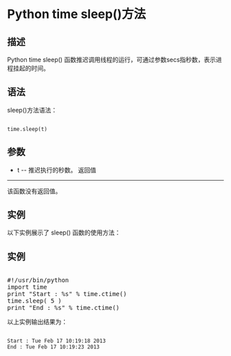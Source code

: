Python time sleep()方法
=====================

  描述
--

 Python time sleep() 函数推迟调用线程的运行，可通过参数secs指秒数，表示进程挂起的时间。 

 语法
--

 sleep()方法语法：

 
```

time.sleep(t)

```

 参数
--

  * t -- 推迟执行的秒数。
  返回值
---

 该函数没有返回值。

 实例
--

 以下实例展示了 sleep() 函数的使用方法：

  实例
--

 <pre>

#!/usr/bin/python
import time
print "Start : %s" % time.ctime()
time.sleep( 5 )
print "End : %s" % time.ctime()
</pre>

  以上实例输出结果为：

 
```

Start : Tue Feb 17 10:19:18 2013
End : Tue Feb 17 10:19:23 2013

```